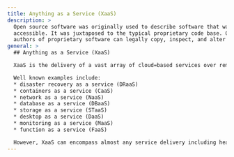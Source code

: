 ```yaml
---
title: Anything as a Service (XaaS)
description: >
  Open source software was originally used to describe software that was publicly
  accessible. It was juxtaposed to the typical proprietary code base. Only the original
  authors of proprietary software can legally copy, inspect, and alter that software.
general: >
  ## Anything as a Service (XaaS)

  XaaS is the delivery of a vast array of cloud=based services over remote access. Products, tools and technologies are delivered as services using a flexible consumption model. 

  Well known examples include:
  * disaster recovery as a service (DRaaS)
  * containers as a service (CaaS)
  * network as a service (NaaS)
  * database as a service (DBaaS)
  * storage as a service (STaaS)
  * desktop as a service (DaaS)
  * monitoring as a service (MaaS)
  * function as a service (FaaS)

  However, XaaS can encompass almost any service delivery including healthcare, professional services and bespoke services.
---
```

